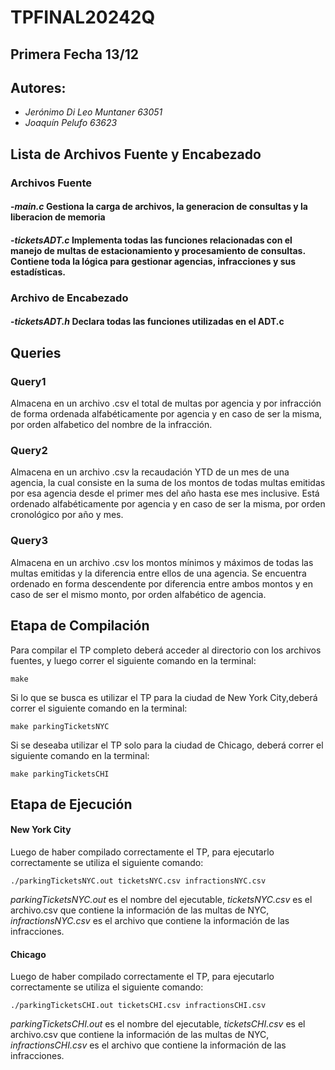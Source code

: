 # TPFINAL20242Q
## Primera Fecha 13/12

## Autores:
- _Jerónimo Di Leo Muntaner 63051_
- _Joaquín Pelufo 63623_
## Lista de Archivos Fuente y Encabezado
### Archivos Fuente
#### -_main.c_ Gestiona la carga de archivos, la generacion de consultas y la liberacion de memoria
#### -_ticketsADT.c_ Implementa todas las funciones relacionadas con el manejo de multas de estacionamiento y procesamiento de consultas. Contiene toda la lógica para gestionar agencias, infracciones y sus estadísticas.

### Archivo de Encabezado
#### -_ticketsADT.h_ Declara todas las funciones utilizadas en el ADT.c

## Queries

### Query1
Almacena en un archivo .csv el total de multas por agencia y por infracción de forma ordenada alfabéticamente por agencia y en caso de ser la misma, por orden alfabetico del nombre de la infracción.
### Query2
Almacena en un archivo .csv la recaudación YTD de un mes de una agencia, la cual consiste en la suma de los montos de todas
multas emitidas por esa agencia desde el primer mes del año hasta ese mes inclusive. Está ordenado alfabéticamente por agencia y en caso de ser la misma, por orden cronológico por año y mes.
### Query3
Almacena en un archivo .csv los montos mínimos y máximos de todas las multas emitidas y la diferencia entre ellos de una agencia. Se encuentra ordenado en forma descendente por diferencia entre ambos montos y en caso de ser el mismo monto, por orden alfabético de agencia.



## Etapa de Compilación
Para compilar el TP completo deberá acceder al directorio con los archivos fuentes, y luego correr el siguiente comando en la terminal:
```
make
```
Si lo que se busca es utilizar el TP para la ciudad de New York City,deberá correr el siguiente comando en la terminal:
```
make parkingTicketsNYC
```
Si se deseaba utilizar el TP solo para la ciudad de Chicago, deberá correr el siguiente comando en la terminal:
```
make parkingTicketsCHI
```

## Etapa de Ejecución
#### New York City
Luego de haber compilado correctamente el TP, para ejecutarlo correctamente se utiliza el siguiente comando:
```
./parkingTicketsNYC.out ticketsNYC.csv infractionsNYC.csv
```
_parkingTicketsNYC.out_ es el nombre del ejecutable,  _ticketsNYC.csv_ es el archivo.csv que contiene la información de las multas de NYC, _infractionsNYC.csv_ es el archivo que contiene la información de las infracciones.

#### Chicago
Luego de haber compilado correctamente el TP, para ejecutarlo correctamente se utiliza el siguiente comando:
```
./parkingTicketsCHI.out ticketsCHI.csv infractionsCHI.csv
```
_parkingTicketsCHI.out_ es el nombre del ejecutable,  _ticketsCHI.csv_ es el archivo.csv que contiene la información de las multas de NYC, _infractionsCHI.csv_ es el archivo que contiene la información de las infracciones.

